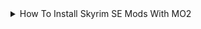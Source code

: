 <details>
  <summary>How To Install Skyrim SE Mods With MO2</summary>

# How To Install Skyrim SE Mods With MO2    
*The audience for this guide is a friend with rudimentary knowledge of modding video games with Mod Organizer 2.*

The Elder Scrolls V: Skyrim is an open-world RPG developed by Bethesda Game Studios and released in 2011. It has received several ports and upgrades over the years. For the purposes of this guide we will be using the "Special Edition" from the Steam store.  

Mod Organizer 2 is a popular modding utility that makes downloading, installing and managing mods simple by creating installation instances separate from the base game files and providing built-in tools and utilities to ensure modded games run smoothly.

## Tools  
For this guide you will need:

* [A copy of Skyrim SE from Steam](https://store.steampowered.com/app/489830/The_Elder_Scrolls_V_Skyrim_Special_Edition/)
* [A free Nexus Mods account](https://www.nexusmods.com/)
* [SKSE64](https://skse.silverlock.org/)

## Preparing Skyrim  
You will need a clean install of Skyrim SE. If you already have Skyrim installed on your computer, uninstall it from your Steam library then delete any remaining files in the steamapps->common folder and Documents->My Games.

To set up Skyrim to be modded, follow these steps:
1. Reinstall Skyrim from your Steam library
2. Launch the game via Steam
3. Choose your preferred options from the launcher; this will determine the settings generated in the Skyrim.ini and SkyrimPrefs.ini
4. Click “Play” and launch the game
5. Once the main menu has loaded, exit back to your desktop.

## Installing SKSE64
Skyrim Script Extender (SKSE64) is an essential utility for many mods that increases the functionality of Skyrim's game engine. It is important to check what version of Skyrim SE you installed and download the appropriate SKSE64 build.

Open the downloaded zip folder and extract all of the files inside the skse64 folder into Skyrim's root folder (the folder where Skyrim's excecutables are located). Overwrite any existing files when prompted.

## Installing MO2  
MO2 can be installed from it's official [Nexus Mods](https://www.nexusmods.com/skyrimspecialedition/mods/6194?tab=description) page or its [GitHub repository](https://github.com/Modorganizer2/modorganizer/releases). Download the main file from either source and run the downloaded .exe file. It is recommended to install MO2 outside the C: drive, or in a separate dedicated folder on the C: drive, for example C:\Modding\MO2.

1. Upon launching MO2, you will be prompted to create a new instance. Choose “Create a portable instance.” This will store everything in MO2's installation folder. Click “Next.”
2. You will then be prompted to select what game you want to manage. Skyrim should auto-populate but if it does not you can select “Browse” and manually navigate to the folder the Skyrim.exe and SkyrimLauncher.exe are located in. Click “Next.”
3. On the next screen, “Automatic archive invalidation” will be checked by default. It is also recommended to choose to use profile-specific saves and INI files to make it easier to test and switch between different mod setups. Click “Next.”
4. Now you will select where to store the data for MO2 for your new instance. The default location is fine and does not need to be changed unless there is a specific reason. Click “Next.”
5. Confirm your settings are correct and click “Finish.”
6. When MO2 launches your new instance for the first time you will be asked how you want to handle the default category setup. Either option is fine.

### Linking MO2 to Nexus Mods  
You are now on the MO2 home screen! The first thing we need to do here is link MO2 to your Nexus Mods account and associate NMM links with it.

1. On the top menu, click the icon on the far right. This will open the settings menu.
2. Click the tab that says Nexus, then “Connect to Nexus.” This will open a new browser window or tab.
3. If you are not already logged in, you will be prompted to enter your username and password. Click “Authorize.” 
4. In MO2 click “Associate with “Download with manager” links and if prompted click “Yes.” This will ensure that when choosing to download mods from Nexus with a mod manager that they will be downloaded through MO2. 
5. Restart MO2 if prompted and click “Yes” to set up MO2 to handle nxm links.

You are now ready to start downloading mods!

## Downloading Mods From Nexus With MO2  
For the purpose of this guide we will be installing SkyUI. SkyUI is the most endorsed mod of all time for Skyrim SE and is also a requirement for many other mods to function properly.

[SkyUI Nexus Mods Page](https://www.nexusmods.com/skyrimspecialedition/mods/12604)

It is important to read the “Description” page for any mod you are installing, as it not only contains a description of what the mod is and does but also important information about version requirements and compatibility with other mods.

1. Click on the “Files” tab. SkyUI only has one file, but many mods have several. You will usually only need the most recent file under “Main Files.”
2. Click “Mod Manager Download.”
3. The mod will now start to download through MO2. You can click on the “Downloads” tab on the right hand window to see the progress.

### Installing and Activating Mods With MO2  
Once the download is done, double click on the mod file name. For some mods, like SkyUI, this will just extract and properly install the mod files. For others, it will open a separate installer.

To activate SkyUI, click the checkbox next to it on the left-hand panel.

## Running Modded Skyrim Through MO2
On the upper right hand side of MO2 is a dropdown box with links to all the excecutable files in the game's root folder as well as options to run the game and create a shortcut. In order for SkyUI to work properly, Skyrim needs to be run through the SKSE64 exe file, which needs to be added to the existing excecutable list.

1. Click on the dropdown box and click “Edit” at the very top. This menu shows the details for every exe file in this instance.
2. Click the + button above the excecutables list.
3. Click “Add from file.”
4. Navigate to the Skyrim SE root folder and select skse64.exe.
5. Change the title of the exe if you wish, then click “Apply” then “OK.”
6. SKSE64 has now been added to the dropdown box.
7. Select SKSE64 then click “Run.”
8. The game will now boot up via the script extender with SkyUI running.
9. It is recommended to add a shortcut to this exe to easily launch the MO2 instance.

</details>
